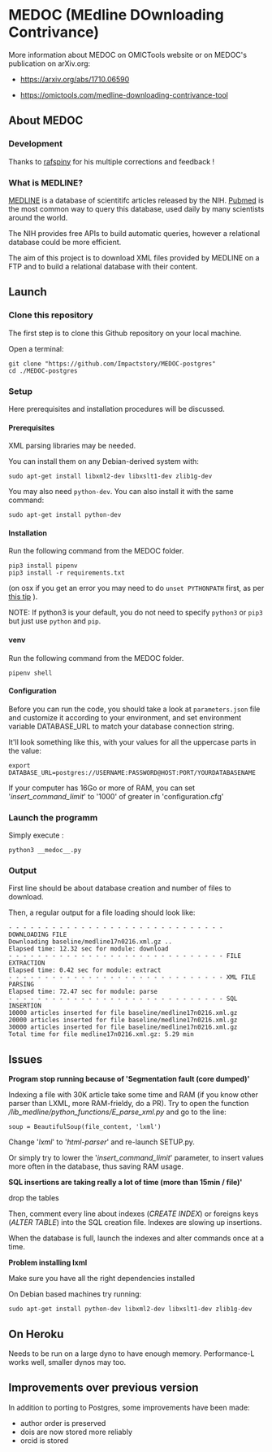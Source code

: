# MEDOC (MEdline DOwnloading Contrivance)

More information about MEDOC on OMICTools website or on MEDOC's publication on arXiv.org:

* https://arxiv.org/abs/1710.06590

* https://omictools.com/medline-downloading-contrivance-tool


## About MEDOC

### Development

Thanks to [rafspiny](https://github.com/rafspiny) for his multiple corrections and feedback !

### What is MEDLINE?

[MEDLINE](https://www.nlm.nih.gov/bsd/pmresources.html) is a database of scientitifc articles released by the NIH. [Pubmed](https://www.ncbi.nlm.nih.gov/pubmed/) is the most common way to query this database, used daily by many scientists around the world.

The NIH provides free APIs to build automatic queries, however a relational database could be more efficient.

The aim of this project is to download XML files provided by MEDLINE on a FTP and to build a relational database with their content.


## Launch

### Clone this repository

The first step is to clone this Github repository on your local machine.

Open a terminal:

	git clone "https://github.com/Impactstory/MEDOC-postgres"
	cd ./MEDOC-postgres

### Setup

Here prerequisites and installation procedures will be discussed.

#### Prerequisites 

XML parsing libraries may be needed. 

You can install them on any Debian-derived system with:

	sudo apt-get install libxml2-dev libxslt1-dev zlib1g-dev

You may also need `python-dev`. You can also install it with the same command:

	sudo apt-get install python-dev

#### Installation

Run the following command from the MEDOC folder.

    pip3 install pipenv
    pip3 install -r requirements.txt

(on osx if you get an error you may need to do `unset PYTHONPATH` first, as per [this tip](https://stackoverflow.com/a/44466013/596939) ).

NOTE: If python3 is your default, you do not need to specify `python3` or `pip3` but just use `python` and `pip`.

#### venv

Run the following command from the MEDOC folder.

    pipenv shell


#### Configuration

Before you can run the code, you should take a look at `parameters.json` file and customize it according to your 
environment, and set environment variable DATABASE_URL to match your database connection string.

It'll look something like this, with your values for all the uppercase parts in the value:

    export DATABASE_URL=postgres://USERNAME:PASSWORD@HOST:PORT/YOURDATABASENAME

If your computer has 16Go or more of RAM, you can set '_insert_command_limit_' to '1000' of greater in 'configuration.cfg'


### Launch the programm

Simply execute :

	python3 __medoc__.py 

	
### Output

First line should be about database creation and number of files to download.

Then, a regular output for a file loading should look like:

	- - - - - - - - - - - - - - - - - - - - - - - - - - - - - - DOWNLOADING FILE
	Downloading baseline/medline17n0216.xml.gz ..
	Elapsed time: 12.32 sec for module: download
	- - - - - - - - - - - - - - - - - - - - - - - - - - - - - - FILE EXTRACTION
	Elapsed time: 0.42 sec for module: extract
	- - - - - - - - - - - - - - - - - - - - - - - - - - - - - - XML FILE PARSING
	Elapsed time: 72.47 sec for module: parse
	- - - - - - - - - - - - - - - - - - - - - - - - - - - - - - SQL INSERTION
	10000 articles inserted for file baseline/medline17n0216.xml.gz
	20000 articles inserted for file baseline/medline17n0216.xml.gz
	30000 articles inserted for file baseline/medline17n0216.xml.gz
	Total time for file medline17n0216.xml.gz: 5.29 min



## Issues

__Program stop running because of 'Segmentation fault (core dumped)'__

Indexing a file with 30K article take some time and RAM (if you know other parser than LXML, more RAM-frieldy, do a PR). Try to open the function _/lib_medline/python_functions/E_parse_xml.py_ and go to the line:

	soup = BeautifulSoup(file_content, 'lxml')

Change '_lxml_' to '_html-parser_' and re-launch SETUP.py.

Or simply try to lower the '_insert_command_limit_' parameter, to insert values more often in the database, thus saving RAM usage.


__SQL insertions are taking really a lot of time (more than 15min / file)'__

drop the tables

Then, comment every line about indexes (_CREATE INDEX_) or foreigns keys (_ALTER TABLE_) into the SQL creation file. Indexes are slowing up insertions.

When the database is full, launch the indexes and alter commands once at a time.

__Problem installing lxml__

Make sure you have all the right dependencies installed

On Debian based machines try running:

	sudo apt-get install python-dev libxml2-dev libxslt1-dev zlib1g-dev


## On Heroku

Needs to be run on a large dyno to have enough memory.  Performance-L works well, smaller dynos may too.


## Improvements over previous version

In addition to porting to Postgres, some improvements have been made:
- author order is preserved
- dois are now stored more reliably
- orcid is stored

